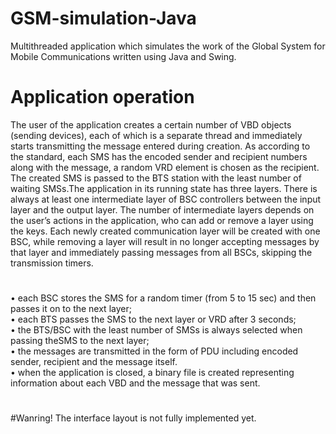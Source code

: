 # GSM-simulation-Java
Multithreaded application which simulates the work of the Global System for Mobile Communications written using Java and Swing.

# Application operation
The user of the application creates a certain number of VBD objects (sending devices), each of which is a separate thread and immediately starts transmitting the message entered during creation. As according to the standard, each SMS has the encoded sender and recipient numbers along with the message, a random VRD element is chosen as the recipient. The created SMS is passed to the BTS station with the least number of waiting SMSs.The application in its running state has three layers. There is always at least one intermediate layer of BSC controllers between the input layer and the output layer. The number of intermediate layers depends on the user’s actions in the application, who can add or remove a layer using the keys. Each newly created communication layer will be created with one BSC, while removing a layer will result in no longer accepting messages by that layer and immediately passing messages from all BSCs, skipping the transmission timers.
#
• each BSC stores the SMS for a random timer (from 5 to 15 sec) and then passes it on to the next layer; <br />
• each BTS passes the SMS to the next layer or VRD after 3 seconds; <br />
• the BTS/BSC with the least number of SMSs is always selected when passing theSMS to the next layer; <br />
• the messages are transmitted in the form of PDU including encoded sender, recipient and the message itself. <br />
• when the application is closed, a binary file is created representing information about each VBD and the message that was sent. <br />
#

#Wanring! The interface layout is not fully implemented yet.
